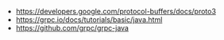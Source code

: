 - https://developers.google.com/protocol-buffers/docs/proto3
- https://grpc.io/docs/tutorials/basic/java.html
- https://github.com/grpc/grpc-java